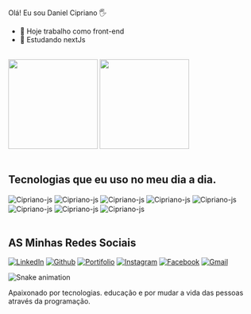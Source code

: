 Olá! Eu sou Daniel Cipriano 🖐️
- 🔭 Hoje trabalho como front-end
- 🌱 Estudando nextJs

<br>
<div>
<img height="180em" src="https://github-readme-stats.vercel.app/api?username=Danielciprianomussenoho&show_icons=true&theme=synthwave&include_all_commits=true&count_private=true">
<img height="180em" src="https://github-readme-stats.vercel.app/api/top-langs/?username=Danielciprianomussenoho&layout=compact&langs_count=16&theme=synthwave">
</div>
<br>

## Tecnologias que eu uso no meu dia a dia.
<div style="display: inline_block">
  <img align="center" alt="Cipriano-js" src="https://img.shields.io/badge/HTML5-E34F26?style=for-the-badge&logo=html5&logoColor=white">
  <img align="center" alt="Cipriano-js" src="https://img.shields.io/badge/CSS3-1572B6?style=for-the-badge&logo=css3&logoColor=white">
  <img align="center" alt="Cipriano-js" src="https://img.shields.io/badge/JavaScript-F7DF1E?style=for-the-badge&logo=javascript&logoColor=black">
  <img align="center" alt="Cipriano-js" src="https://img.shields.io/badge/React-20232A?style=for-the-badge&logo=react&logoColor=61DAFB">
  <img align="center" alt="Cipriano-js" src="https://img.shields.io/badge/Tailwind_CSS-38B2AC?style=for-the-badge&logo=tailwind-css&logoColor=white">
  <img align="center" alt="Cipriano-js" src="https://img.shields.io/badge/styled--components-DB7093?style=for-the-badge&logo=styled-components&logoColor=white">
  <img align="center" alt="Cipriano-js" src="https://img.shields.io/badge/C-00599C?style=for-the-badge&logo=c&logoColor=white">
  <img align="center" alt="Cipriano-js" src="https://img.shields.io/badge/Python-3776AB?style=for-the-badge&logo=python&logoColor=white">
</div>
<br>
 
## AS Minhas Redes Sociais  <br>
[![LinkedIn](https://img.shields.io/badge/LinkedIn-0077B5?style=for-the-badge&logo=linkedin&logoColor=white)](https://www.linkedin.com/in/daniel-cipriano-79919b22a/)
[![Github](https://img.shields.io/badge/GitHub-100000?style=for-the-badge&logo=github&logoColor=white)](https://github.com/Danielciprianomussenoho)
[![Portifolio](https://img.shields.io/badge/Portfolio-D14836?style=for-the-badge&logo=PORTIFOLIO&logoColor=white)]()
[![Instagram](https://img.shields.io/badge/Instagram-E4405F?style=for-the-badge&logo=instagram&logoColor=white)](https://www.instagram.com/dado_cipriano_junior/)
[![Facebook](https://img.shields.io/badge/Facebook-1877F2?style=for-the-badge&logo=facebook&logoColor=white)](https://www.facebook.com/danielcipriano.cipriano.92)
[![Gmail](https://img.shields.io/badge/Gmail-D14836?style=for-the-badge&logo=gmail&logoColor=white)]()
<br>

![Snake animation](https://github.com/Danielciprianomussenoho/Danielciprianomussenoho/blog/output/github-contribution-grid-snake.svg)

Apaixonado por tecnologias. educação e por mudar a vida das pessoas através da programação.
